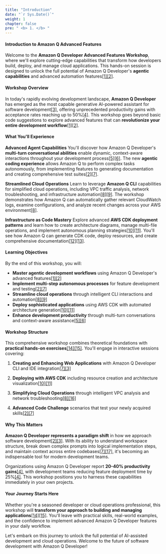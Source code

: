 ```yaml
---
title: "Introduction"
date: "`r Sys.Date()`"
weight: 1
chapter: false
pre: " <b> 1. </b> "
---
```


#### Introduction to Amazon Q Advanced Features

Welcome to the **Amazon Q Developer Advanced Features Workshop**, where we'll explore cutting-edge capabilities that transform how developers build, deploy, and manage cloud applications. This hands-on session is designed to unlock the full potential of Amazon Q Developer's **agentic capabilities** and advanced automation features[[1]](https://docs.aws.amazon.com/amazonq/latest/qdeveloper-ug/features.html)[[2]](https://www.infoq.com/news/2024/06/amazon-q-developer-agent/).

#### Workshop Overview

In today's rapidly evolving development landscape, **Amazon Q Developer** has emerged as the most capable generative AI-powered assistant for software development[[3]](https://aws.amazon.com/q/developer/), offering unprecedented productivity gains with acceptance rates reaching up to 50%[[4]](https://www.maginative.com/article/amazon-unveils-q-developer-bringing-generative-ai-to-boost-software-development-productivity/). This workshop goes beyond basic code suggestions to explore advanced features that can **revolutionize your entire development workflow**[[1]](https://docs.aws.amazon.com/amazonq/latest/qdeveloper-ug/features.html)[[2]](https://www.infoq.com/news/2024/06/amazon-q-developer-agent/).

#### What You'll Experience

**Advanced Agent Capabilities**
You'll discover how Amazon Q Developer's **multi-turn conversational abilities** enable dynamic, context-aware interactions throughout your development process[[5]](https://aws.amazon.com/about-aws/whats-new/2025/05/amazon-q-developer-agentic-coding-experience-ide/)[[6]](https://aws.amazon.com/blogs/devops/introducing-the-enhanced-command-line-interface-in-amazon-q-developer/). The new **agentic coding experience** allows Amazon Q to perform complex tasks autonomously, from implementing features to generating documentation and creating comprehensive test suites[[2]](https://www.infoq.com/news/2024/06/amazon-q-developer-agent/)[[7]](https://aws.amazon.com/q/developer/features/).

**Streamlined Cloud Operations**
Learn to leverage **Amazon Q CLI** capabilities for simplified cloud operations, including VPC traffic analysis, network troubleshooting, and infrastructure automation[[8]](https://aws.amazon.com/about-aws/whats-new/2025/06/agentic-capabilities-amazon-q-developer-chat-aws-management-console-chat-applications/)[[9]](https://aws.amazon.com/about-aws/whats-new/2025/06/agentic-capabilities-amazon-q-developer-chat-aws-management-console-chat-applications). The workshop demonstrates how Amazon Q can automatically gather relevant CloudWatch logs, examine configurations, and analyze recent changes across your AWS environment[[8]](https://aws.amazon.com/about-aws/whats-new/2025/06/agentic-capabilities-amazon-q-developer-chat-aws-management-console-chat-applications/).

**Infrastructure as Code Mastery**
Explore advanced **AWS CDK deployment patterns** and learn how to create architecture diagrams, manage multi-file operations, and implement autonomous planning strategies[[10]](https://docs.aws.amazon.com/cdk/v2/guide/deploy.html)[[11]](https://cdkworkshop.com/). You'll see how Amazon Q can generate CDK code, deploy resources, and create comprehensive documentation[[12]](https://dev.to/aws-builders/aws-cloud-path-week-8-completing-aws-101-workshop-with-cdk-4j4i)[[13]](https://www.classcentral.com/course/lab-deploying-a-cicd-pipeline-with-a-managed-deployment-stage-using-aws-cdk-391400).

#### Learning Objectives

By the end of this workshop, you will:

- **Master agentic development workflows** using Amazon Q Developer's advanced features[[1]](https://docs.aws.amazon.com/amazonq/latest/qdeveloper-ug/features.html)[[2]](https://www.infoq.com/news/2024/06/amazon-q-developer-agent/)
- **Implement multi-step autonomous processes** for feature development and testing[[2]](https://www.infoq.com/news/2024/06/amazon-q-developer-agent/)[[7]](https://aws.amazon.com/q/developer/features/)
- **Streamline cloud operations** through intelligent CLI interactions and automation[[8]](https://aws.amazon.com/about-aws/whats-new/2025/06/agentic-capabilities-amazon-q-developer-chat-aws-management-console-chat-applications/)[[9]](https://aws.amazon.com/about-aws/whats-new/2025/06/agentic-capabilities-amazon-q-developer-chat-aws-management-console-chat-applications)
- **Deploy sophisticated applications** using AWS CDK with automated architecture generation[[10]](https://docs.aws.amazon.com/cdk/v2/guide/deploy.html)[[11]](https://cdkworkshop.com/)
- **Enhance development productivity** through multi-turn conversations and context-aware assistance[[5]](https://aws.amazon.com/about-aws/whats-new/2025/05/amazon-q-developer-agentic-coding-experience-ide/)[[6]](https://aws.amazon.com/blogs/devops/introducing-the-enhanced-command-line-interface-in-amazon-q-developer/)

#### Workshop Structure

This comprehensive workshop combines theoretical foundations with **practical hands-on exercises**[[14]](https://possibilitiesunlimited.com/mastering-the-art-of-opening-and-closing-training-sessions/)[[15]](https://www.unsiap.or.jp/sites/default/files/pdf/tot_wp-content_uploads_2019_12workshop-manual.pdf). You'll engage in interactive sessions covering:

1. **Creating and Enhancing Web Applications** with Amazon Q Developer CLI and IDE integration[[7]](https://aws.amazon.com/q/developer/features/)[[3]](https://aws.amazon.com/q/developer/)

2. **Deploying with AWS CDK** including resource creation and architecture visualization[[10]](https://docs.aws.amazon.com/cdk/v2/guide/deploy.html)[[11]](https://cdkworkshop.com/)

3. **Simplifying Cloud Operations** through intelligent VPC analysis and network troubleshooting[[8]](https://aws.amazon.com/about-aws/whats-new/2025/06/agentic-capabilities-amazon-q-developer-chat-aws-management-console-chat-applications/)[[16]](https://www.geeksforgeeks.org/devops/how-to-monitor-aws-vpc-traffic/)

4. **Advanced Code Challenge** scenarios that test your newly acquired skills[[2]](https://www.infoq.com/news/2024/06/amazon-q-developer-agent/)[[7]](https://aws.amazon.com/q/developer/features/)

#### Why This Matters

**Amazon Q Developer represents a paradigm shift** in how we approach software development[[2]](https://www.infoq.com/news/2024/06/amazon-q-developer-agent/)[[3]](https://aws.amazon.com/q/developer/). With its ability to understand workspace structure, break down complex prompts into logical implementation steps, and maintain context across entire codebases[[7]](https://aws.amazon.com/q/developer/features/)[[17]](https://docs.aws.amazon.com/amazonq/latest/qdeveloper-ug/software-dev.html), it's becoming an indispensable tool for modern development teams.

Organizations using Amazon Q Developer report **20-40% productivity gains**[[4]](https://www.maginative.com/article/amazon-unveils-q-developer-bringing-generative-ai-to-boost-software-development-productivity/), with development teams reducing feature deployment time by 25%[[4]](https://www.maginative.com/article/amazon-unveils-q-developer-bringing-generative-ai-to-boost-software-development-productivity/). This workshop positions you to harness these capabilities immediately in your own projects.

#### Your Journey Starts Here

Whether you're a seasoned developer or cloud operations professional, this workshop will **transform your approach to building and managing applications**[[14]](https://possibilitiesunlimited.com/mastering-the-art-of-opening-and-closing-training-sessions/)[[15]](https://www.unsiap.or.jp/sites/default/files/pdf/tot_wp-content_uploads_2019_12workshop-manual.pdf). You'll leave with practical skills, real-world examples, and the confidence to implement advanced Amazon Q Developer features in your daily workflow.

Let's embark on this journey to unlock the full potential of AI-assisted development and cloud operations. Welcome to the future of software development with Amazon Q Developer!
